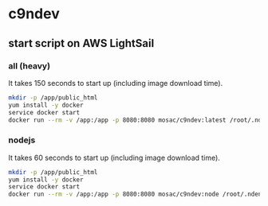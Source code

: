 # c9ndev

## start script on AWS LightSail

### all (heavy)

It takes 150 seconds to start up (including image download time).

```sh
mkdir -p /app/public_html
yum install -y docker
service docker start
docker run --rm -v /app:/app -p 8080:8080 mosac/c9ndev:latest /root/.ndenv/versions/v6.14.3/bin/node /c9sdk/server.js -p 8080 --listen 0.0.0.0 -a user:password  -w /app
```

### nodejs

It takes 60 seconds to start up (including image download time).

```sh
mkdir -p /app/public_html
yum install -y docker
service docker start
docker run --rm -v /app:/app -p 8080:8080 mosac/c9ndev:node /root/.ndenv/versions/v6.14.3/bin/node /c9sdk/server.js -p 8080 --listen 0.0.0.0 -a user:password  -w /app
```
